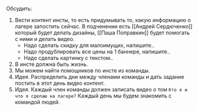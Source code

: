 Обсудить: 
1. Вести контент инсты, то есть придумывать то, какую информацию о лагере запостить сейчас. В подченении есть [[Андрей Сердюченко]] который будет делать дизайны, [[Паша Поправкин]] будет помогать с ними и делать видео. 
	- Надо сделать скидку для малоимущих, напишите..
	- Надо продублировать все цены на 1 баннере, напишите.. 
	- Надо сделать картинку с текстом.. 
2. В инсте должна быть жизнь.
3. Мы можем найти помощников по инсте из команды. 
4. Идея. Распределить дни между членами команды и дать задание постить в этот день видео контент. 
5. Идея. Каждый член команды должен записать видео о том `Кто я и что я сделаю на лагере?` Каждый день мы будем знакомить с командой людей.

